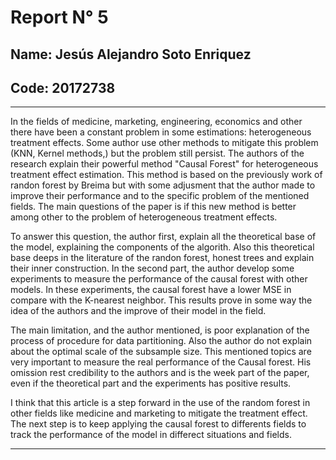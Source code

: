# Report N° 5

## Name: Jesús Alejandro Soto Enriquez
## Code: 20172738


***
In the fields of medicine, marketing, engineering, economics and other there have been a constant problem in some estimations: heterogeneous treatment effects. Some author use other methods to mitigate this problem (KNN, Kernel methods,) but the problem still persist. The authors of the research explain their powerful method "Causal Forest" for heterogeneous treatment effect estimation. This method is based on the previously work of randon forest by Breima but with some adjusment that the author made to improve their performance and to the specific problem of the mentioned fields. The main questions of the paper is if this new method is better among other to the problem of heterogeneous treatment effects.

To answer this question, the author first, explain all the theoretical base of the model, explaining the components of the algorith. Also this theoretical base deeps in the literature of the randon forest, honest trees and explain their inner construction. In the second part, the author develop some experiments to measure the performance of the causal forest with other models. In these experiments, the causal forest have a lower MSE in compare with the K-nearest neighbor. This results prove in some way the idea of the authors and the improve of their model in the field.

The main limitation, and the author mentioned, is poor explanation of the process of procedure for data partitioning. Also the author do not explain about the optimal scale of the subsample size. This mentioned topics are very important to measure the real performance of the Causal forest. His omission rest credibility to the authors and is the week part of the paper, even if the theoretical part and the experiments has positive results.

I think that this article is a step forward in the use of the random forest in other fields like medicine and marketing to mitigate the treatment effect. The next step is to keep applying the causal forest to differents fields to track the performance of the model in differect situations and fields.





-------------------------------------------------------
